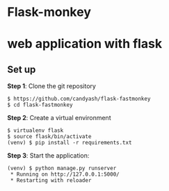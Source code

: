 # Flask-monkey
 web application with flask
================

Set up
------------
**Step 1**: Clone the git repository

    $ https://github.com/candyash/flask-fastmonkey
    $ cd flask-fastmonkey

**Step 2**: Create a virtual environment

    $ virtualenv flask
    $ source flask/bin/activate
    (venv) $ pip install -r requirements.txt
**Step 3**: Start the application:

    (venv) $ python manage.py runserver
     * Running on http://127.0.0.1:5000/
     * Restarting with reloader
